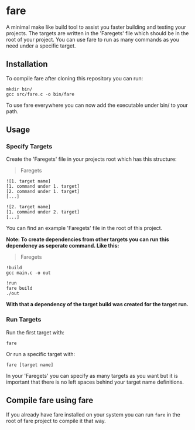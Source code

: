 # fare
A minimal make like build tool to assist you faster building and testing your projects. The targets are written in the 'Faregets' file which should be in the root of your project. You can use fare to run as many commands as you need under a specific target.

## Installation
To compile fare after cloning this repository you can run:
```
mkdir bin/
gcc src/fare.c -o bin/fare
```
To use fare everywhere you can now add the executable under bin/ to your path.

## Usage
### Specify Targets
Create the 'Faregets' file in your projects root which has this structure:
> Faregets
```
![1. target name]
[1. command under 1. target]
[2. command under 1. target]
[...]

![2. target name]
[1. command under 2. target]
[...]
```
You can find an example 'Faregets' file in the root of this project.

**Note: To create dependencies from other targets you can run this dependency as seperate command. Like this:**
> Faregets
```
!build
gcc main.c -o out

!run
fare build
./out
```
**With that a dependency of the target build was created for the target run.**

### Run Targets
Run the first target with:
```
fare
```
Or run a specific target with:
```
fare [target name]
```
In your 'Faregets' you can specify as many targets as you want but it is important that there is no left spaces behind your target name definitions.

## Compile fare using fare
If you already have fare installed on your system you can run `fare` in the root of fare project to compile it that way.
